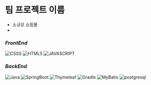 # 팀 프로젝트 이름

- 소규모 쇼핑몰
- 
### ***FrontEnd***
![CSSS](https://img.shields.io/badge/CSS-239120?&style=for-the-badge&logo=css3&logoColor=white)
![HTML5](https://img.shields.io/badge/HTML5-E34F26?style=for-the-badge&logo=html5&logoColor=white)
![JAVASCRIPT](https://img.shields.io/badge/JavaScript-F7DF1E?style=for-the-badge&logo=JavaScript&logoColor=white)

### ***BackEnd***
![Java](https://img.shields.io/badge/Java-ED8B00?style=for-the-badge&logo=openjdk&logoColor=white)
![SpringBoot](https://img.shields.io/static/v1?style=for-the-badge&color=6DB33F&message=spring+boot&logo=springboot&logoColor=white&label=)
![Thymeleaf](https://img.shields.io/static/v1?style=for-the-badge&color=005F0F&message=Thymeleaf&logo=Thymeleaf&logoColor=white&label=)
![Gradle](https://img.shields.io/static/v1?style=for-the-badge&color=02303A&message=Gradle&logo=Gradle&logoColor=white&label=)
![MyBatis](https://img.shields.io/badge/MyBatis-663399?style=for-the-badge&logo=MyBatis&logoColor=white)
![postgresql](https://img.shields.io/badge/PostgreSQL-316192?style=for-the-badge&logo=postgresql&logoColor=white)


